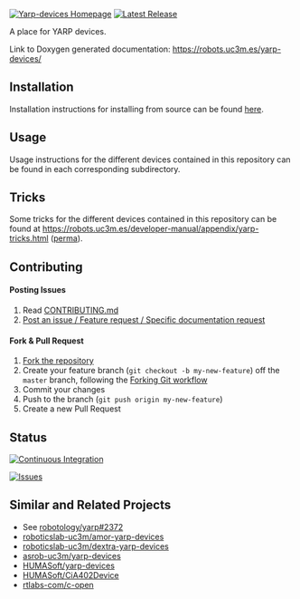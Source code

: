 [![Yarp-devices Homepage](https://img.shields.io/badge/yarp-devices-orange.svg)](https://robots.uc3m.es/yarp-devices/) [![Latest Release](https://img.shields.io/github/tag/roboticslab-uc3m/yarp-devices.svg?label=Latest%20Release)](https://github.com/roboticslab-uc3m/yarp-devices/tags)

A place for YARP devices.

Link to Doxygen generated documentation: https://robots.uc3m.es/yarp-devices/

## Installation

Installation instructions for installing from source can be found [here](doc/yarp-devices-install.md).

## Usage

Usage instructions for the different devices contained in this repository can be found in each corresponding subdirectory.

## Tricks

Some tricks for the different devices contained in this repository can be found at https://robots.uc3m.es/developer-manual/appendix/yarp-tricks.html ([perma](https://github.com/roboticslab-uc3m/developer-manual/blob/125713ab4c1b7b1eeefee68366d2494ad981b8bd/appendix/yarp-tricks.md)).

## Contributing

#### Posting Issues

1. Read [CONTRIBUTING.md](CONTRIBUTING.md)
2. [Post an issue / Feature request / Specific documentation request](https://github.com/roboticslab-uc3m/yarp-devices/issues)

#### Fork & Pull Request

1. [Fork the repository](https://github.com/roboticslab-uc3m/yarp-devices/fork)
2. Create your feature branch (`git checkout -b my-new-feature`) off the `master` branch, following the [Forking Git workflow](https://www.atlassian.com/git/tutorials/comparing-workflows/forking-workflow)
3. Commit your changes
4. Push to the branch (`git push origin my-new-feature`)
5. Create a new Pull Request

## Status

[![Continuous Integration](https://github.com/roboticslab-uc3m/yarp-devices/actions/workflows/ci.yml/badge.svg)](https://github.com/roboticslab-uc3m/yarp-devices/actions/workflows/ci.yml)

[![Issues](https://img.shields.io/github/issues/roboticslab-uc3m/yarp-devices.svg?label=Issues)](https://github.com/roboticslab-uc3m/yarp-devices/issues)

## Similar and Related Projects

- See [robotology/yarp#2372](https://github.com/robotology/yarp/issues/2372)
- [roboticslab-uc3m/amor-yarp-devices](https://github.com/roboticslab-uc3m/amor-yarp-devices)
- [roboticslab-uc3m/dextra-yarp-devices](https://github.com/roboticslab-uc3m/dextra-yarp-devices)
- [asrob-uc3m/yarp-devices](https://github.com/asrob-uc3m/yarp-devices)
- [HUMASoft/yarp-devices](https://github.com/HUMASoft/yarp-devices)
- [HUMASoft/CiA402Device](https://github.com/HUMASoft/CiA402Device)
- [rtlabs-com/c-open](https://github.com/rtlabs-com/c-open)
